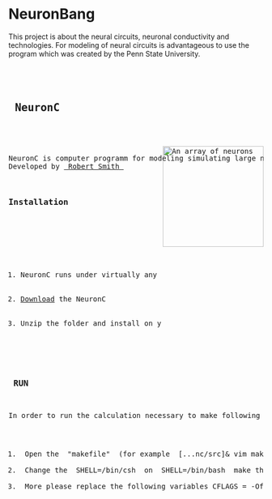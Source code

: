 # NeuronBang
This project is about the neural circuits, neuronal conductivity and technologies.
For modeling of neural circuits is advantageous to use the program which was created by the Penn State University.
<div class="sixteen columns"><hr></div>
<pre class="htmlize" id="sample-project">
<h2> NeuronC </h2>
<p>
<img style="-webkit-user-select: none; cursor: zoom-in;" src="http://retina.anatomy.upenn.edu/~rob/spike_gen.png" alt="An array of neurons" title="NeuronC program" align="right" data-canonical-src="http://retina.anatomy.upenn.edu/~rob/spike_gen.png" style="max-width:10%;" width="199" height="199">
NeuronC is computer programm for modeling simulating large neural circuits.
Developed by <a href="http://retina.anatomy.upenn.edu/~rob/"> Robert Smith </a>
</p>
<div class="one-third column"><h3 class="offset-by-one">Installation</h3></div>
<div class="two-thirds column">
      <a name="installayion"></a>
      <ol>
        <li>NeuronC runs under virtually any Unix system, and is currently developed under Linux</li>
        <li><a href="http://vrc.med.upenn.edu/files/nc.tgz">Download</a> the NeuronC</li>
        <li>Unzip the folder and install on you system</li>
      </ol>
</div>
<h3> RUN </h3>
<p>In order to run the calculation necessary to make following adjustments in the program:</p>
<ol>
<li> Open the <span class="string"> "makefile" </span> (for example <kbd> [...nc/src]& vim makefile </kbd> ) </li> 
<li> Change the <kbd> SHELL=/bin/csh </kbd> on <kbd> SHELL=/bin/bash </kbd> make this change to all makefiles program </li>
<li> More please replace the following variables <kbd>CFLAGS = -Ofast</kbd> on <kbd># CFLAGS = -Ofast</kbd> and <kbd># CFLAGS = -O3</kbd> on <kbd>CFLAGS = -O3 -fPIC</kbd> in all makefiles program
</ol>
